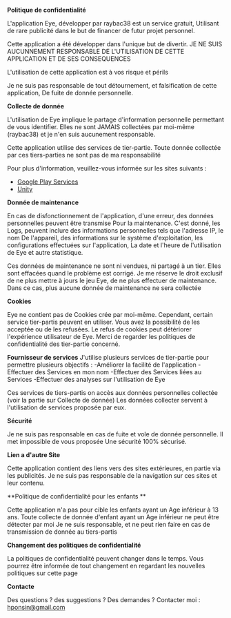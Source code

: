 **Politique de confidentialité**

L'application Eye, développer par raybac38 est un service gratuit,
Utilisant de rare publicité dans le but de financer de futur projet personnel.

Cette application a été développer dans l'unique but de divertir.
JE NE SUIS AUCUNNEMENT RESPONSABLE DE L'UTILISATION DE CETTE APPLICATION ET DE SES CONSEQUENCES

L'utilisation de cette application est à vos risque et périls

Je ne suis pas responsable de tout détournement, et falsification de cette application,
De fuite de donnée personnelle. 


**Collecte de donnée**

L'utilisation de Eye implique le partage d'information personnelle permettant de vous identifier.
Elles ne sont JAMAIS collectées par moi-même (raybac38) et je n'en suis aucunement responsable.

Cette application utilise des services de tier-partie. Toute donnée collectée par ces tiers-parties ne sont pas de ma responsabilité

Pour plus d'information, veuillez-vous informée sur les sites suivants : 

*   [Google Play Services](https://www.google.com/policies/privacy/)
*   [Unity](https://unity3d.com/legal/privacy-policy)

**Donnée de maintenance**

En cas de disfonctionnement de l'application, d'une erreur, des données personnelles peuvent être transmise
Pour la maintenance. C'est donné, les Logs, peuvent inclure des informations personnelles tels que l'adresse IP, le nom
De l'appareil, des informations sur le système d'exploitation, les configurations effectuées sur l'application,
La date et l'heure de l'utilisation de Eye et autre statistique.

Ces données de maintenance ne sont ni vendues, ni partagé à un tier. Elles sont effacées quand le problème est corrigé.
Je me réserve le droit exclusif de ne plus mettre à jours le jeu Eye, de ne plus effectuer de maintenance.
Dans ce cas, plus aucune donnée de maintenance ne sera collectée

**Cookies**

Eye ne contient pas de Cookies crée par moi-même. Cependant, certain service tier-partis peuvent en utiliser.
Vous avez la possibilité de les acceptée ou de les refusées.
Le refus de cookies peut détériorer l'expérience utilisateur de Eye.
Merci de regarder les politiques de confidentialité des tier-partie concerné.

**Fournisseur de services**
J'utilise plusieurs services de tier-partie pour permettre plusieurs objectifs : 
-Améliorer la facilité de l'application
-Effectuer des Services en mon nom
-Effectuer des Services liées au Services
-Effectuer des analyses sur l'utilisation de Eye

Ces services de tiers-partis on accès aux données personnelles collectée (voir la partie sur Collecte de donnée)
Les données collecter servent à l'utilisation de services proposée par eux.

**Sécurité**

Je ne suis pas responsable en cas de fuite et vole de donnée personnelle. Il met impossible de vous proposée
Une sécurité 100% sécurisé.

**Lien a d'autre Site**

Cette application contient des liens vers des sites extérieures, en partie via les publicités.
Je ne suis pas responsable de la navigation sur ces sites et leur contenu.

**Politique de confidentialité pour les enfants **

Cette application n'a pas pour cible les enfants ayant un Age inférieur à 13 ans.
Toute collecte de donnée d'enfant ayant un Age inférieur ne peut être détecter par moi
Je ne suis responsable, et ne peut rien faire en cas de transmission de donnée au tiers-partis

**Changement des politiques de confidentialité**

La politiques de confidentialité peuvent changer dans le temps.
Vous pourrez être informée de tout changement en regardant les nouvelles politiques sur cette page

**Contacte**

Des questions ? des suggestions ? Des demandes ?
Contacter moi : hponsin@gmail.com 



















